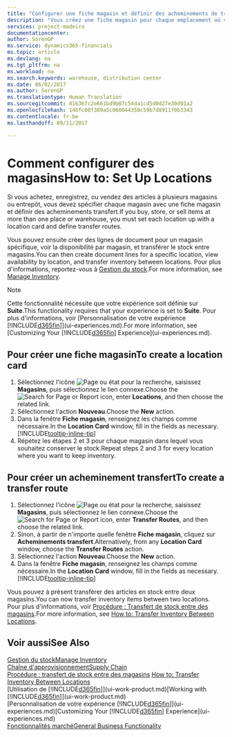 ```yaml
---
title: "Configurer une fiche magasin et définir des acheminements de transfert| Microsoft Docs"
description: "Vous créez une fiche magasin pour chaque emplacement où vous stockez des articles d'inventaire, par exemple, un entrepôt ou un centre de distribution, et configurez des acheminements pour le transfert d'articles entre magasins."
services: project-madeira
documentationcenter: 
author: SorenGP
ms.service: dynamics365-financials
ms.topic: article
ms.devlang: na
ms.tgt_pltfrm: na
ms.workload: na
ms.search.keywords: warehouse, distribution center
ms.date: 06/02/2017
ms.author: SorenGP
ms.translationtype: Human Translation
ms.sourcegitcommit: 81636fc2e661bd9b07c54da1cd5d0d27e30d01a2
ms.openlocfilehash: 146fc08f389a5c068044358c59b7d8911f0b3343
ms.contentlocale: fr-be
ms.lasthandoff: 09/11/2017

---
```

# <a name="how-to-set-up-locations"></a><span data-ttu-id="4146a-103">Comment configurer des magasins</span><span class="sxs-lookup"><span data-stu-id="4146a-103">How to: Set Up Locations</span></span>
<span data-ttu-id="4146a-104">Si vous achetez, enregistrez, ou vendez des articles à plusieurs magasins ou entrepôt, vous devez spécifier chaque magasin avec une fiche magasin et définir des acheminements transfert.</span><span class="sxs-lookup"><span data-stu-id="4146a-104">If you buy, store, or sell items at more than one place or warehouse, you must set each location up with a location card and define transfer routes.</span></span>

<span data-ttu-id="4146a-105">Vous pouvez ensuite créer des lignes de document pour un magasin spécifique, voir la disponibilité par magasin, et transférer le stock entre magasins.</span><span class="sxs-lookup"><span data-stu-id="4146a-105">You can then create document lines for a specific location, view availability by location, and transfer inventory between locations.</span></span> <span data-ttu-id="4146a-106">Pour plus d'informations, reportez-vous à [Gestion du stock](inventory-manage-inventory.md).</span><span class="sxs-lookup"><span data-stu-id="4146a-106">For more information, see [Manage Inventory](inventory-manage-inventory.md).</span></span>

> [!NOTE]  
>   <span data-ttu-id="4146a-107">Cette fonctionnalité nécessite que votre expérience soit définie sur **Suite**.</span><span class="sxs-lookup"><span data-stu-id="4146a-107">This functionality requires that your experience is set to **Suite**.</span></span> <span data-ttu-id="4146a-108">Pour plus d'informations, voir [Personnalisation de votre expérience [!INCLUDE[d365fin](includes/d365fin_md.md)]](ui-experiences.md).</span><span class="sxs-lookup"><span data-stu-id="4146a-108">For more information, see [Customizing Your [!INCLUDE[d365fin](includes/d365fin_md.md)] Experience](ui-experiences.md).</span></span>

## <a name="to-create-a-location-card"></a><span data-ttu-id="4146a-109">Pour créer une fiche magasin</span><span class="sxs-lookup"><span data-stu-id="4146a-109">To create a location card</span></span>
1. <span data-ttu-id="4146a-110">Sélectionnez l'icône ![Page ou état pour la recherche](media/ui-search/search_small.png "icône Page ou état pour la recherche"), saisissez **Magasins**, puis sélectionnez le lien connexe.</span><span class="sxs-lookup"><span data-stu-id="4146a-110">Choose the ![Search for Page or Report](media/ui-search/search_small.png "Search for Page or Report icon") icon, enter **Locations**, and then choose the related link.</span></span>
2. <span data-ttu-id="4146a-111">Sélectionnez l'action **Nouveau**.</span><span class="sxs-lookup"><span data-stu-id="4146a-111">Choose the **New** action.</span></span>
3. <span data-ttu-id="4146a-112">Dans la fenêtre **Fiche magasin**, renseignez les champs comme nécessaire.</span><span class="sxs-lookup"><span data-stu-id="4146a-112">In the **Location Card** window, fill in the fields as necessary.</span></span> [!INCLUDE[tooltip-inline-tip](includes/tooltip-inline-tip_md.md)]
4. <span data-ttu-id="4146a-113">Répétez les étapes 2 et 3 pour chaque magasin dans lequel vous souhaitez conserver le stock.</span><span class="sxs-lookup"><span data-stu-id="4146a-113">Repeat steps 2 and 3 for every location where you want to keep inventory.</span></span>

## <a name="to-create-a-transfer-route"></a><span data-ttu-id="4146a-114">Pour créer un acheminement transfert</span><span class="sxs-lookup"><span data-stu-id="4146a-114">To create a transfer route</span></span>
1. <span data-ttu-id="4146a-115">Sélectionnez l'icône ![Page ou état pour la recherche](media/ui-search/search_small.png "icône Page ou état pour la recherche"), saisissez **Magasins**, puis sélectionnez le lien connexe.</span><span class="sxs-lookup"><span data-stu-id="4146a-115">Choose the ![Search for Page or Report](media/ui-search/search_small.png "Search for Page or Report icon") icon, enter **Transfer Routes**, and then choose the related link.</span></span>
2. <span data-ttu-id="4146a-116">Sinon, à partir de n'importe quelle fenêtre **Fiche magasin**, cliquez sur **Acheminements transfert**.</span><span class="sxs-lookup"><span data-stu-id="4146a-116">Alternatively, from any **Location Card** window, choose the **Transfer Routes** action.</span></span>
3. <span data-ttu-id="4146a-117">Sélectionnez l'action **Nouveau**.</span><span class="sxs-lookup"><span data-stu-id="4146a-117">Choose the **New** action.</span></span>
4. <span data-ttu-id="4146a-118">Dans la fenêtre **Fiche magasin**, renseignez les champs comme nécessaire.</span><span class="sxs-lookup"><span data-stu-id="4146a-118">In the **Location Card** window, fill in the fields as necessary.</span></span> [!INCLUDE[tooltip-inline-tip](includes/tooltip-inline-tip_md.md)]

<span data-ttu-id="4146a-119">Vous pouvez à présent transférer des articles en stock entre deux magasins.</span><span class="sxs-lookup"><span data-stu-id="4146a-119">You can now transfer inventory items between two locations.</span></span> <span data-ttu-id="4146a-120">Pour plus d'informations, voir [Procédure : Transfert de stock entre des magasins](inventory-how-transfer-between-locations.md).</span><span class="sxs-lookup"><span data-stu-id="4146a-120">For more information, see [How to: Transfer Inventory Between Locations](inventory-how-transfer-between-locations.md).</span></span>    

## <a name="see-also"></a><span data-ttu-id="4146a-121">Voir aussi</span><span class="sxs-lookup"><span data-stu-id="4146a-121">See Also</span></span>
[<span data-ttu-id="4146a-122">Gestion du stock</span><span class="sxs-lookup"><span data-stu-id="4146a-122">Manage Inventory</span></span>](inventory-manage-inventory.md)  
[<span data-ttu-id="4146a-123">Chaîne d'approvisionnement</span><span class="sxs-lookup"><span data-stu-id="4146a-123">Supply Chain</span></span>](madeira-supply-chain.md)  
<span data-ttu-id="4146a-124">[Procédure : transfert de stock entre des magasins](inventory-how-transfer-between-locations.md)  </span><span class="sxs-lookup"><span data-stu-id="4146a-124">[How to: Transfer Inventory Between Locations](inventory-how-transfer-between-locations.md)  </span></span>  
<span data-ttu-id="4146a-125">[Utilisation de [!INCLUDE[d365fin](includes/d365fin_md.md)]](ui-work-product.md)</span><span class="sxs-lookup"><span data-stu-id="4146a-125">[Working with [!INCLUDE[d365fin](includes/d365fin_md.md)]](ui-work-product.md)</span></span>  
<span data-ttu-id="4146a-126">[Personnalisation de votre expérience [!INCLUDE[d365fin](includes/d365fin_md.md)]](ui-experiences.md)</span><span class="sxs-lookup"><span data-stu-id="4146a-126">[Customizing Your [!INCLUDE[d365fin](includes/d365fin_md.md)] Experience](ui-experiences.md)</span></span>  
[<span data-ttu-id="4146a-127">Fonctionnalités marché</span><span class="sxs-lookup"><span data-stu-id="4146a-127">General Business Functionality</span></span>](ui-across-business-areas.md)


